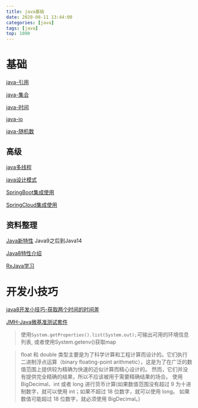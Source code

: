 ```yaml
---
title: java基础
date: 2020-08-11 13:44:00
categories: [java]
tags: [java]
top: 1000
---
```


# 基础

[java-引用](/2020/11/30/java-引用)

[java-集合](/2020/10/14/java-集合)

[java-时间](/2020/10/22/java-时间)

[java-io](/2020/10/22/java-io)

[java-随机数](/2020/07/13/java随机数)

## 高级

[java多线程](/2020/08/01/java多线程)

[java设计模式](/2020/08/11/java设计模式)

[SpringBoot集成使用](/2020/10/09/SpringBoot集成使用)

[SpringCloud集成使用](/2021/03/19/SpringCloud集成使用)

## 资料整理

[Java新特性](https://sunr7.gitee.io/java-new-features/) Java9之后到Java14

[Java8特性介绍](https://sunr7.gitee.io/java8-learning/) 

[RxJava学习](https://sunr7.gitee.io/rxjava_learning/) 

 <!-- more -->

# 开发小技巧

[java8开发小技巧-获取两个时间的时间差](/2020/08/12/java8开发小技巧-获取两个时间的时间差)

[JMH-Java微基准测试套件](/2020/07/20/JMH-Java微基准测试套件)


> 使用```System.getProperties().list(System.out);```可输出可用的环境信息列表, 或者使用System.getenv()获取map


> float 和 double 类型主要是为了科学计算和工程计算而设计的。它们执行二进制浮点运算（binary floating-point arithmetic），这是为了在广泛的数值范围上提供较为精确为快速的近似计算而精心设计的。
然而，它们并没有提供完全精确的结果，所以不应该被用于需要精确结果的场合。
使用 BigDecimal、int 或者 long 进行货币计算(如果数值范围没有超过 9 为十进制数字，就可以使用 int；如果不超过 18 位数字，就可以使用 long。
如果数值可能超过 18 位数字，就必须使用 BigDecimal。)